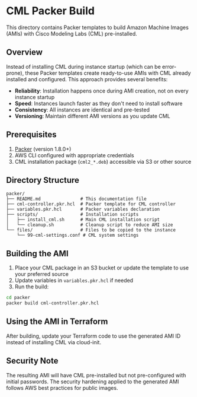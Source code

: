 # CML Packer Build

This directory contains Packer templates to build Amazon Machine Images (AMIs) with Cisco Modeling Labs (CML) pre-installed.

## Overview

Instead of installing CML during instance startup (which can be error-prone), these Packer templates create ready-to-use AMIs with CML already installed and configured. This approach provides several benefits:

- **Reliability**: Installation happens once during AMI creation, not on every instance startup
- **Speed**: Instances launch faster as they don't need to install software
- **Consistency**: All instances are identical and pre-tested
- **Versioning**: Maintain different AMI versions as you update CML

## Prerequisites

1. [Packer](https://www.packer.io/downloads) (version 1.8.0+)
2. AWS CLI configured with appropriate credentials
3. CML installation package (`cml2_*.deb`) accessible via S3 or other source

## Directory Structure

```
packer/
├── README.md               # This documentation file
├── cml-controller.pkr.hcl  # Packer template for CML controller
├── variables.pkr.hcl       # Packer variables declaration
├── scripts/                # Installation scripts
│   ├── install_cml.sh      # Main CML installation script
│   └── cleanup.sh          # Cleanup script to reduce AMI size
└── files/                  # Files to be copied to the instance
    └── 99-cml-settings.conf # CML system settings
```

## Building the AMI

1. Place your CML package in an S3 bucket or update the template to use your preferred source
2. Update variables in `variables.pkr.hcl` if needed
3. Run the build:

```bash
cd packer
packer build cml-controller.pkr.hcl
```

## Using the AMI in Terraform

After building, update your Terraform code to use the generated AMI ID instead of installing CML via cloud-init.

## Security Note

The resulting AMI will have CML pre-installed but not pre-configured with initial passwords. The security hardening applied to the generated AMI follows AWS best practices for public images.
